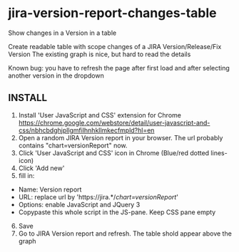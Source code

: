 # jira-version-report-changes-table
Show changes in a Version in a table

Create readable table with scope changes of a JIRA Version/Release/Fix Version
The existing graph is nice, but hard to read the details

Known bug: you have to refresh the page after first load and after selecting another version in the dropdown

## INSTALL
1. Install 'User JavaScript and CSS' extension for Chrome https://chrome.google.com/webstore/detail/user-javascript-and-css/nbhcbdghjpllgmfilhnhkllmkecfmpld?hl=en
2. Open a random JIRA Version report in your browser. The url probably contains "chart=versionReport" now.
3. Click 'User JavaScript and CSS' icon in Chrome (Blue/red dotted lines-icon)
4. Click 'Add new'
5. fill in:
 - Name: Version report
 - URL: replace url by 'https://jira.*/*chart=versionReport*'
 - Options: enable JavaScript and JQuery 3
 - Copypaste this whole script in the JS-pane. Keep CSS pane empty
6. Save
7. Go to JIRA Version report and refresh. The table shold appear above the graph
